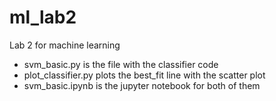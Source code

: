 # ml_lab2
Lab 2 for machine learning
  - svm_basic.py is the file with the classifier code
  - plot_classifier.py plots the best_fit line with the scatter plot
  - svm_basic.ipynb is the jupyter notebook for both of them
